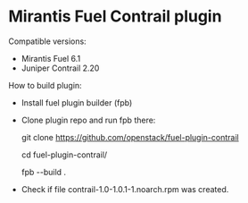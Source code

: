 Mirantis Fuel Contrail plugin
=============================

Compatible versions:

- Mirantis Fuel 6.1
- Juniper Contrail 2.20

How to build plugin:

- Install fuel plugin builder (fpb)
- Clone plugin repo and run fpb there:

    git clone https://github.com/openstack/fuel-plugin-contrail

    cd fuel-plugin-contrail/

    fpb --build .

- Check if file contrail-1.0-1.0.1-1.noarch.rpm was created.
